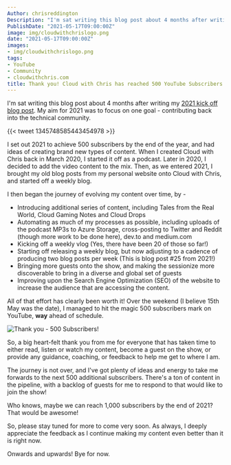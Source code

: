 ```yaml
---
Author: chrisreddington
Description: "I'm sat writing this blog post about 4 months after writing my 2021 kick off blog post. My aim for 2021 was to focus on one goal - contributing back into the technical community!"
PublishDate: "2021-05-17T09:00:00Z"
image: img/cloudwithchrislogo.png
date: "2021-05-17T09:00:00Z"
images:
- img/cloudwithchrislogo.png
tags:
- YouTube
- Community
- cloudwithchris.com
title: Thank you! Cloud with Chris has reached 500 YouTube Subscribers
---
```

I'm sat writing this blog post about 4 months after writing my [2021 kick off blog post](/blog/cloud-with-chris-moving-forwards/). My aim for 2021 was to focus on one goal - contributing back into the technical community.

{{< tweet 1345748585443454978 >}}

I set out 2021 to achieve 500 subscribers by the end of the year, and had ideas of creating brand new types of content. When I created Cloud with Chris back in March 2020, I started it off as a podcast. Later in 2020, I decided to add the video content to the mix. Then, as we entered 2021, I brought my old blog posts from my personal website onto Cloud with Chris, and started off a weekly blog.

I then began the journey of evolving my content over time, by -

* Introducing additional series of content, including Tales from the Real World, Cloud Gaming Notes and Cloud Drops
* Automating as much of my processes as possible, including uploads of the podcast MP3s to Azure Storage, cross-posting to Twitter and Reddit (though more work to be done here), dev.to and medium.com
* Kicking off a weekly vlog (Yes, there have been 20 of those so far!)
* Starting off releasing a weekly blog, but now adjusting to a cadence of producing two blog posts per week (This is blog post #25 from 2021!)
* Bringing more guests onto the show, and making the sessionize more discoverable to bring in a diverse and global set of guests
* Improving upon the Search Engine Optimization (SEO) of the website to increase the audience that are accessing the content.

All of that effort has clearly been worth it! Over the weekend (I believe 15th May was the date), I managed to hit the magic 500 subscribers mark on YouTube, **way** ahead of schedule.

![Thank you - 500 Subscribers!](/img/blog/thank-you-500-youtube-subscribers/thankyou.jpg)

So, a big heart-felt thank you from me for everyone that has taken time to either read, listen or watch my content, become a guest on the show, or provide any guidance, coaching, or feedback to help me get to where I am.

The journey is not over, and I've got plenty of ideas and energy to take me forwards to the next 500 additional subscribers. There's a ton of content in the pipeline, with a backlog of guests for me to respond to that would like to join the show!

Who knows, maybe we can reach 1,000 subscribers by the end of 2021? That would be awesome!

So, please stay tuned for more to come very soon. As always, I deeply appreciate the feedback as I continue making my content even better than it is right now.

Onwards and upwards! Bye for now.
